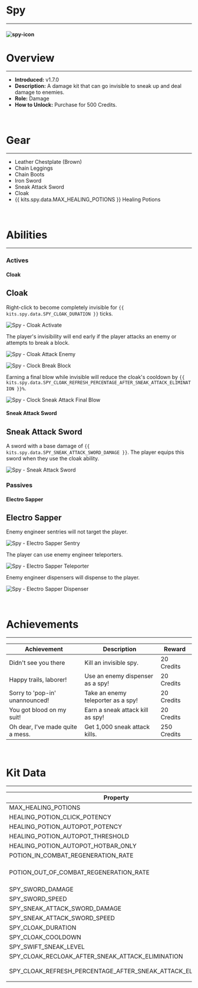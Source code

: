 # Spy

***

#### ![spy-icon](../assets/icons/spy-icon.jpg)

# Overview
***
- **Introduced:** v1.7.0
- **Description:** A damage kit that can go invisible to sneak up and deal damage to enemies.
- **Role:** Damage
- **How to Unlock:** Purchase for 500 Credits.

<br />  

# Gear
***
- Leather Chestplate (Brown)
- Chain Leggings
- Chain Boots
- Iron Sword
- Sneak Attack Sword
- Cloak
- {{ kits.spy.data.MAX_HEALING_POTIONS }} Healing Potions

<br />  

# Abilities
***
### Actives
<!-- tabs:start -->
#### **Cloak**
## Cloak
Right-click to become completely invisible for `{{ kits.spy.data.SPY_CLOAK_DURATION }}` ticks. 

![Spy - Cloak Activate](../assets/kits/spy/Spy%20-%20Cloak%20Activate.gif)

The player's invisibility will end early if the player attacks an enemy or attempts to break a block.

![Spy - Cloak Attack Enemy](../assets/kits/spy/Spy%20-%20Cloak%20Attack%20Enemy.gif)

![Spy - Clock Break Block](../assets/kits/spy/Spy%20-%20Clock%20Break%20Block.gif)

Earning a final blow while invisible will reduce the cloak's cooldown by `{{ kits.spy.data.SPY_CLOAK_REFRESH_PERCENTAGE_AFTER_SNEAK_ATTACK_ELIMINATION }}%`.

![Spy - Clock Sneak Attack Final Blow](../assets/kits/spy/Spy%20-%20Clock%20Sneak%20Attack%20Final%20Blow.gif)

#### **Sneak Attack Sword**
## Sneak Attack Sword
A sword with a base damage of `{{ kits.spy.data.SPY_SNEAK_ATTACK_SWORD_DAMAGE }}`. The player equips this sword when they use the cloak ability.

![Spy - Sneak Attack Sword](../assets/kits/spy/Spy%20-%20Sneak%20Attack%20Sword.gif)

<!-- tabs:end -->

### Passives
<!-- tabs:start -->
#### **Electro Sapper**
## Electro Sapper
Enemy engineer sentries will not target the player.

![Spy - Electro Sapper Sentry](../assets/kits/spy/Spy%20-%20Electro%20Sapper%20Sentry.gif)

The player can use enemy engineer teleporters.

![Spy - Electro Sapper Teleporter](../assets/kits/spy/Spy%20-%20Electro%20Sapper%20Teleporter.gif)

Enemy engineer dispensers will dispense to the player.

![Spy - Electro Sapper Dispenser](../assets/kits/spy/Spy%20-%20Electro%20Sapper%20Dispenser.gif)

<!-- tabs:end -->
<br />

# Achievements
***

| Achievement | Description | Reward |
| ----------- | ----------- | ------ |
| Didn't see you there | Kill an invisible spy. | 20 Credits |
| Happy trails, laborer! | Use an enemy dispenser as a spy! | 20 Credits |
| Sorry to 'pop-in' unannounced! | Take an enemy teleporter as a spy! | 20 Credits |
| You got blood on my suit! | Earn a sneak attack kill as spy! | 20 Credits |
| Oh dear, I've made quite a mess. | Get 1,000 sneak attack kills. | 250 Credits |

<br />  

# Kit Data
***

| Property | Value | Description |
|----------|-------|-------------|
| MAX_HEALING_POTIONS | `{{ kits.spy.data.MAX_HEALING_POTIONS }}` | {{ kitDataSharedDescriptions.MAX_HEALING_POTIONS }} |
| HEALING_POTION_CLICK_POTENCY | `{{ kits._shared.data.HEALING_POTION_CLICK_POTENCY }}` | {{ kitDataSharedDescriptions.HEALING_POTION_CLICK_POTENCY }} |
| HEALING_POTION_AUTOPOT_POTENCY | `{{ kits._shared.data.HEALING_POTION_AUTOPOT_POTENCY }}` | {{ kitDataSharedDescriptions.HEALING_POTION_AUTOPOT_POTENCY }} |
| HEALING_POTION_AUTOPOT_THRESHOLD | `{{ kits._shared.data.HEALING_POTION_AUTOPOT_THRESHOLD }}` | {{ kitDataSharedDescriptions.HEALING_POTION_AUTOPOT_THRESHOLD }} |
| HEALING_POTION_AUTOPOT_HOTBAR_ONLY | `{{ kits._shared.data.HEALING_POTION_AUTOPOT_HOTBAR_ONLY }}` | {{ kitDataSharedDescriptions.HEALING_POTION_AUTOPOT_HOTBAR_ONLY }} |
| POTION_IN_COMBAT_REGENERATION_RATE | `{{ kits._shared.data.POTION_IN_COMBAT_REGENERATION_RATE }}` | {{ kitDataSharedDescriptions.POTION_IN_COMBAT_REGENERATION_RATE }} |
| POTION_OUT_OF_COMBAT_REGENERATION_RATE | `{{ kits._shared.data.POTION_OUT_OF_COMBAT_REGENERATION_RATE }}` | {{ kitDataSharedDescriptions.POTION_OUT_OF_COMBAT_REGENERATION_RATE }} |
| SPY_SWORD_DAMAGE | `{{ kits.spy.data.SPY_SWORD_DAMAGE }}` | The base damage of the sword. |
| SPY_SWORD_SPEED | `{{ kits.spy.data.SPY_SWORD_SPEED }}` | The base speed of the sword. |
| SPY_SNEAK_ATTACK_SWORD_DAMAGE | `{{ kits.spy.data.SPY_SNEAK_ATTACK_SWORD_DAMAGE }}` | The base damage of the sneak attack sword. |
| SPY_SNEAK_ATTACK_SWORD_SPEED | `{{ kits.spy.data.SPY_SNEAK_ATTACK_SWORD_SPEED }}` | The base speed of the sneak attack sword. |
| SPY_CLOAK_DURATION | `{{ kits.spy.data.SPY_CLOAK_DURATION }}` | The duration, in ticks, of the cloak ability. |
| SPY_CLOAK_COOLDOWN | `{{ kits.spy.data.SPY_CLOAK_COOLDOWN }}` | The cooldown, in ticks, of the cloak ability. |
| SPY_SWIFT_SNEAK_LEVEL | `{{ kits.spy.data.SPY_SWIFT_SNEAK_LEVEL }}` | The level of the swift sneak enchantment on the leggings. |
| SPY_CLOAK_RECLOAK_AFTER_SNEAK_ATTACK_ELIMINATION | `{{ kits.spy.data.SPY_CLOAK_RECLOAK_AFTER_SNEAK_ATTACK_ELIMINATION }}` | If earning a sneak attack kill should automatically recloak the player.
| SPY_CLOAK_REFRESH_PERCENTAGE_AFTER_SNEAK_ATTACK_ELIMINATION | `{{ kits.spy.data.SPY_CLOAK_REFRESH_PERCENTAGE_AFTER_SNEAK_ATTACK_ELIMINATION }}` | The percentage to reduce the cloak ability after earning a sneak attack kill. |
